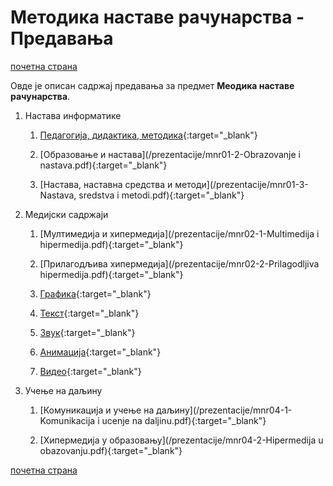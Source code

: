 # Методика наставе рачунарства - Предавања  

[почетна страна](../README.md)

Овде је описан садржај предавања за предмет **Меодика наставе рачунарства**.

1. Настава информатике

    1. [Педагогија, дидактика, методика](/prezentacije/mnr01-1-Pedagogija-didaktika-metodika.pdf){:target="_blank"}

    1. [Образовање и настава](/prezentacije/mnr01-2-Obrazovanje i nastava.pdf){:target="_blank"}

    1. [Настава, наставна средства и методи](/prezentacije/mnr01-3-Nastava, sredstva i metodi.pdf){:target="_blank"}

1. Медијски садржаји

    1. [Мултимедија и хипермедија](/prezentacije/mnr02-1-Multimedija i hipermedija.pdf){:target="_blank"}

    1. [Прилагодљива хипермедија](/prezentacije/mnr02-2-Prilagodljiva hipermedija.pdf){:target="_blank"}

    1. [Графика](/prezentacije/mnr03-1-Grafika.pdf){:target="_blank"}

    1. [Текст](/prezentacije/mnr03-2-Tekst.pdf){:target="_blank"}

    1. [Звук](/prezentacije/mnr03-3-Zvuk.pdf){:target="_blank"}

    1. [Анимација](/prezentacije/mnr03-4-Animacija.pdf){:target="_blank"}

    1. [Видео](/prezentacije/mnr03-5-Video.pdf){:target="_blank"}

1. Учење на даљину

    1. [Комуникација и учење на даљину](/prezentacije/mnr04-1-Komunikacija i ucenje na daljinu.pdf){:target="_blank"}

    1. [Хипермедија у образовању](/prezentacije/mnr04-2-Hipermedija u obazovanju.pdf){:target="_blank"}

[почетна страна](../README.md)